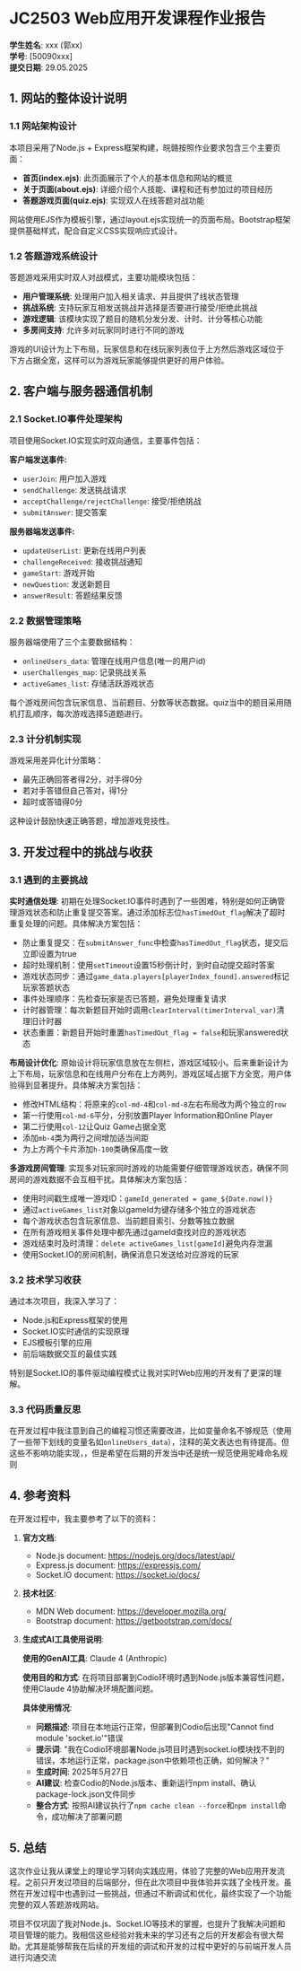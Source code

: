 # JC2503 Web应用开发课程作业报告

**学生姓名**: xxx (郭xx)  
**学号**: [50090xxx]  
**提交日期**: 29.05.2025

## 1. 网站的整体设计说明

### 1.1 网站架构设计
本项目采用了Node.js + Express框架构建，皖赣按照作业要求包含三个主要页面：

- **首页(index.ejs)**: 此页面展示了个人的基本信息和网站的概览
- **关于页面(about.ejs)**: 详细介绍个人技能、课程和还有参加过的项目经历  
- **答题游戏页面(quiz.ejs)**: 实现双人在线答题对战功能

网站使用EJS作为模板引擎，通过layout.ejs实现统一的页面布局。Bootstrap框架提供基础样式，配合自定义CSS实现响应式设计。

### 1.2 答题游戏系统设计
答题游戏采用实时双人对战模式，主要功能模块包括：

- **用户管理系统**: 处理用户加入相关请求、并且提供了线状态管理
- **挑战系统**: 支持玩家互相发送挑战并选择是否要进行接受/拒绝此挑战
- **游戏逻辑**: 该模块实现了题目的随机分发分发、计时、计分等核心功能
- **多房间支持**: 允许多对玩家同时进行不同的游戏

游戏的UI设计为上下布局，玩家信息和在线玩家列表位于上方然后游戏区域位于下方占据全宽，这样可以为游戏玩家能够提供更好的用户体验。

## 2. 客户端与服务器通信机制

### 2.1 Socket.IO事件处理架构
项目使用Socket.IO实现实时双向通信，主要事件包括：

**客户端发送事件:**
- `userJoin`: 用户加入游戏
- `sendChallenge`: 发送挑战请求
- `acceptChallenge/rejectChallenge`: 接受/拒绝挑战
- `submitAnswer`: 提交答案

**服务器端发送事件:**
- `updateUserList`: 更新在线用户列表
- `challengeReceived`: 接收挑战通知
- `gameStart`: 游戏开始
- `newQuestion`: 发送新题目
- `answerResult`: 答题结果反馈

### 2.2 数据管理策略
服务器端使用了三个主要数据结构：
- `onlineUsers_data`: 管理在线用户信息(唯一的用户id)
- `userChallenges_map`: 记录挑战关系
- `activeGames_list`: 存储活跃游戏状态

每个游戏房间包含玩家信息、当前题目、分数等状态数据。quiz当中的题目采用随机打乱顺序，每次游戏选择5道题进行。

### 2.3 计分机制实现
游戏采用差异化计分策略：
- 最先正确回答者得2分，对手得0分
- 若对手答错但自己答对，得1分  
- 超时或答错得0分

这种设计鼓励快速正确答题，增加游戏竞技性。

## 3. 开发过程中的挑战与收获

### 3.1 遇到的主要挑战

**实时通信处理**: 初期在处理Socket.IO事件时遇到了一些困难，特别是如何正确管理游戏状态和防止重复提交答案。通过添加标志位`hasTimedOut_flag`解决了超时重复处理的问题。具体解决方案包括：
   - 防止重复提交：在`submitAnswer_func`中检查`hasTimedOut_flag`状态，提交后立即设置为true
   - 超时处理机制：使用`setTimeout`设置15秒倒计时，到时自动提交超时答案
   - 游戏状态同步：通过`game_data.players[playerIndex_found].answered`标记玩家答题状态
   - 事件处理顺序：先检查玩家是否已答题，避免处理重复请求
   - 计时器管理：每次新题目开始时调用`clearInterval(timerInterval_var)`清理旧计时器
   - 状态重置：新题目开始时重置`hasTimedOut_flag = false`和玩家answered状态

**布局设计优化**: 原始设计将玩家信息放在左侧栏，游戏区域较小。后来重新设计为上下布局，玩家信息和在线用户分布在上方两列，游戏区域占据下方全宽，用户体验得到显著提升。具体解决方案包括：
   - 修改HTML结构：将原来的`col-md-4`和`col-md-8`左右布局改为两个独立的`row`
   - 第一行使用`col-md-6`平分，分别放置Player Information和Online Player
   - 第二行使用`col-12`让Quiz Game占据全宽
   - 添加`mb-4`类为两行之间增加适当间距
   - 为上方两个卡片添加`h-100`类确保高度一致

**多游戏房间管理**: 实现多对玩家同时游戏的功能需要仔细管理游戏状态，确保不同房间的游戏数据不会互相干扰。具体解决方案包括：
   - 使用时间戳生成唯一游戏ID：`gameId_generated = game_${Date.now()}`
   - 通过`activeGames_list`对象以gameId为键存储多个独立的游戏状态
   - 每个游戏状态包含玩家信息、当前题目索引、分数等独立数据
   - 在所有游戏相关事件处理中都先通过gameId查找对应的游戏状态
   - 游戏结束时及时清理：`delete activeGames_list[gameId]`避免内存泄漏
   - 使用Socket.IO的房间机制，确保消息只发送给对应游戏的玩家

### 3.2 技术学习收获
通过本次项目，我深入学习了：
- Node.js和Express框架的使用
- Socket.IO实时通信的实现原理
- EJS模板引擎的应用
- 前后端数据交互的最佳实践

特别是Socket.IO的事件驱动编程模式让我对实时Web应用的开发有了更深的理解。

### 3.3 代码质量反思
在开发过程中我注意到自己的编程习惯还需要改进，比如变量命名不够规范（使用了一些带下划线的变量名如`onlineUsers_data`），注释的英文表达也有待提高。但这些不影响功能实现，，但是希望在后期的开发当中还是统一规范使用驼峰命名规则

## 4. 参考资料

在开发过程中，我主要参考了以下的资料：

1. **官方文档**:
   - Node.js document: https://nodejs.org/docs/latest/api/
   - Express.js document: https://expressjs.com/
   - Socket.IO document: https://socket.io/docs/

2. **技术社区**:
   - MDN Web document: https://developer.mozilla.org/
   - Bootstrap document: https://getbootstrap.com/docs/

3. **生成式AI工具使用说明**:
   
   **使用的GenAI工具**: Claude 4 (Anthropic)
   
   **使用目的和方式**: 在将项目部署到Codio环境时遇到Node.js版本兼容性问题，使用Claude 4协助解决环境配置问题。
   
   **具体使用情况**:
   - **问题描述**: 项目在本地运行正常，但部署到Codio后出现"Cannot find module 'socket.io'"错误
   - **提示词**: "我在Codio环境部署Node.js项目时遇到socket.io模块找不到的错误，本地运行正常，package.json中依赖项也正确，如何解决？"
   - **生成时间**: 2025年5月27日
   - **AI建议**: 检查Codio的Node.js版本、重新运行npm install、确认package-lock.json文件同步
   - **整合方式**: 按照AI建议执行了`npm cache clean --force`和`npm install`命令，成功解决了部署问题




## 5. 总结

这次作业让我从课堂上的理论学习转向实践应用，体验了完整的Web应用开发流程。之前只开发过项目的后端部分，但在此次项目中我体验并实践了全栈开发。虽然在开发过程中也遇到过一些挑战，但通过不断调试和优化，最终实现了一个功能完整的双人答题游戏网站。

项目不仅巩固了我对Node.js、Socket.IO等技术的掌握，也提升了我解决问题和项目管理的能力。我相信这些经验对我未来的学习还有之后的开发都会有很大帮助。尤其是能够帮我在后续的开发组的调试和开发的过程中更好的与前端开发人员进行沟通交流
